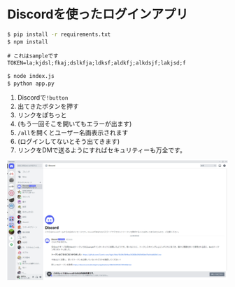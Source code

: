 # Discordを使ったログインアプリ

```bash
$ pip install -r requirements.txt
$ npm install
```

```.env
# これはsampleです
TOKEN=la;kjdsl;fkaj;dslkfja;ldksf;aldkfj;alkdsjf;lakjsd;f
```

```bash
$ node index.js
$ python app.py
```

1. Discordで`!button`
2. 出てきたボタンを押す
3. リンクをぽちっと
4. (もう一回そこを開いてもエラーが出ます)
5. `/all`を開くとユーザー名画表示されます
6. (ログインしてないとそう出てきます)
7. リンクをDMで送るようにすればセキュリティーも万全です。

![きゃー](https://raw.githubusercontent.com/Cosmic-rare/login/main/Screenshot%202021_09_19%2020_16_09.png)